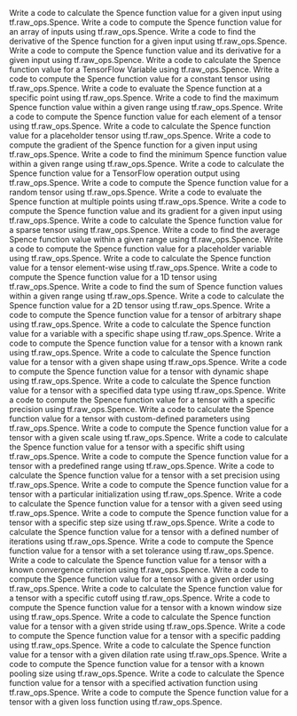 Write a code to calculate the Spence function value for a given input using tf.raw_ops.Spence.
Write a code to compute the Spence function value for an array of inputs using tf.raw_ops.Spence.
Write a code to find the derivative of the Spence function for a given input using tf.raw_ops.Spence.
Write a code to compute the Spence function value and its derivative for a given input using tf.raw_ops.Spence.
Write a code to calculate the Spence function value for a TensorFlow Variable using tf.raw_ops.Spence.
Write a code to compute the Spence function value for a constant tensor using tf.raw_ops.Spence.
Write a code to evaluate the Spence function at a specific point using tf.raw_ops.Spence.
Write a code to find the maximum Spence function value within a given range using tf.raw_ops.Spence.
Write a code to compute the Spence function value for each element of a tensor using tf.raw_ops.Spence.
Write a code to calculate the Spence function value for a placeholder tensor using tf.raw_ops.Spence.
Write a code to compute the gradient of the Spence function for a given input using tf.raw_ops.Spence.
Write a code to find the minimum Spence function value within a given range using tf.raw_ops.Spence.
Write a code to calculate the Spence function value for a TensorFlow operation output using tf.raw_ops.Spence.
Write a code to compute the Spence function value for a random tensor using tf.raw_ops.Spence.
Write a code to evaluate the Spence function at multiple points using tf.raw_ops.Spence.
Write a code to compute the Spence function value and its gradient for a given input using tf.raw_ops.Spence.
Write a code to calculate the Spence function value for a sparse tensor using tf.raw_ops.Spence.
Write a code to find the average Spence function value within a given range using tf.raw_ops.Spence.
Write a code to compute the Spence function value for a placeholder variable using tf.raw_ops.Spence.
Write a code to calculate the Spence function value for a tensor element-wise using tf.raw_ops.Spence.
Write a code to compute the Spence function value for a 1D tensor using tf.raw_ops.Spence.
Write a code to find the sum of Spence function values within a given range using tf.raw_ops.Spence.
Write a code to calculate the Spence function value for a 2D tensor using tf.raw_ops.Spence.
Write a code to compute the Spence function value for a tensor of arbitrary shape using tf.raw_ops.Spence.
Write a code to calculate the Spence function value for a variable with a specific shape using tf.raw_ops.Spence.
Write a code to compute the Spence function value for a tensor with a known rank using tf.raw_ops.Spence.
Write a code to calculate the Spence function value for a tensor with a given shape using tf.raw_ops.Spence.
Write a code to compute the Spence function value for a tensor with dynamic shape using tf.raw_ops.Spence.
Write a code to calculate the Spence function value for a tensor with a specified data type using tf.raw_ops.Spence.
Write a code to compute the Spence function value for a tensor with a specific precision using tf.raw_ops.Spence.
Write a code to calculate the Spence function value for a tensor with custom-defined parameters using tf.raw_ops.Spence.
Write a code to compute the Spence function value for a tensor with a given scale using tf.raw_ops.Spence.
Write a code to calculate the Spence function value for a tensor with a specific shift using tf.raw_ops.Spence.
Write a code to compute the Spence function value for a tensor with a predefined range using tf.raw_ops.Spence.
Write a code to calculate the Spence function value for a tensor with a set precision using tf.raw_ops.Spence.
Write a code to compute the Spence function value for a tensor with a particular initialization using tf.raw_ops.Spence.
Write a code to calculate the Spence function value for a tensor with a given seed using tf.raw_ops.Spence.
Write a code to compute the Spence function value for a tensor with a specific step size using tf.raw_ops.Spence.
Write a code to calculate the Spence function value for a tensor with a defined number of iterations using tf.raw_ops.Spence.
Write a code to compute the Spence function value for a tensor with a set tolerance using tf.raw_ops.Spence.
Write a code to calculate the Spence function value for a tensor with a known convergence criterion using tf.raw_ops.Spence.
Write a code to compute the Spence function value for a tensor with a given order using tf.raw_ops.Spence.
Write a code to calculate the Spence function value for a tensor with a specific cutoff using tf.raw_ops.Spence.
Write a code to compute the Spence function value for a tensor with a known window size using tf.raw_ops.Spence.
Write a code to calculate the Spence function value for a tensor with a given stride using tf.raw_ops.Spence.
Write a code to compute the Spence function value for a tensor with a specific padding using tf.raw_ops.Spence.
Write a code to calculate the Spence function value for a tensor with a given dilation rate using tf.raw_ops.Spence.
Write a code to compute the Spence function value for a tensor with a known pooling size using tf.raw_ops.Spence.
Write a code to calculate the Spence function value for a tensor with a specified activation function using tf.raw_ops.Spence.
Write a code to compute the Spence function value for a tensor with a given loss function using tf.raw_ops.Spence.
